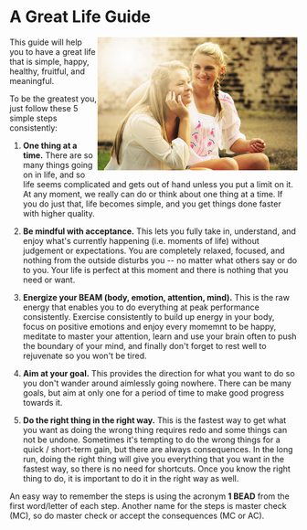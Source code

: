 A Great Life Guide
==================

<img align="right" src="happiness.jpg" width="350px">

This guide will help you to have a great life that is simple, happy, healthy, fruitful, and meaningful.

To be the greatest you, just follow these 5 simple steps consistently:

1. **One thing at a time.** There are so many things going on in life, and so life seems complicated and gets out of
   hand unless you put a limit on it. At any moment, we really can do or think about one thing at a time. If you do
   just that, life becomes simple, and you get things done faster with higher quality.

2. **Be mindful with acceptance.** This lets you fully take in, understand, and enjoy what's currently happening (i.e.
   moments of life) without judgement or expectations. You are completely relaxed, focused, and nothing from the outside
   disturbs you -- no matter what others say or do to you. Your life is perfect at this moment and there is nothing that
   you need or want.

3. **Energize your BEAM (body, emotion, attention, mind).** This is the raw energy that enables you to do everything
   at peak performance consistently. Exercise consistently to build up energy in your body, focus on positive emotions
   and enjoy every momemnt to be happy, meditate to master your attention, learn and use your brain often to push the
   boundary of your mind, and finally don't forget to rest well to rejuvenate so you won't be tired.

4. **Aim at your goal.** This provides the direction for what you want to do so you don't wander around aimlessly going
   nowhere. There can be many goals, but aim at only one for a period of time to make good progress towards it.

5. **Do the right thing in the right way.** This is the fastest way to get what you want as doing the wrong thing
   requires redo and some things can not be undone. Sometimes it's tempting to do the wrong things for a quick /
   short-term gain, but there are always consequences. In the long run, doing the right thing will give you everything
   that you want in the fastest way, so there is no need for shortcuts. Once you know the right thing to do, it is
   important to do it in the right way as well.

An easy way to remember the steps is using the acronym **1 BEAD** from the first word/letter of each step. Another name
for the steps is master check (MC), so do master check or accept the consequences (MC or AC).
